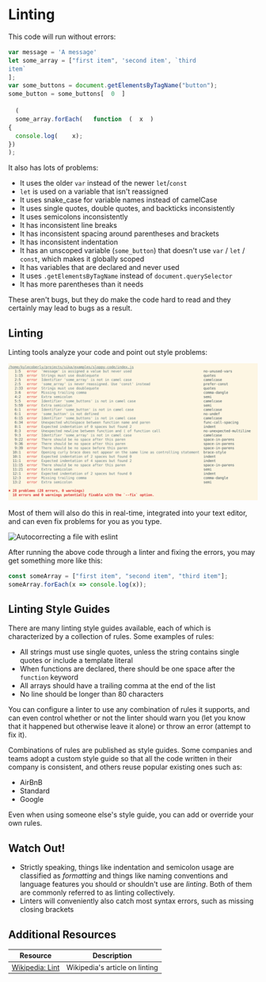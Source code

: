 # Linting

This code will run without errors:

```js
var message = 'A message'
let some_array = ["first item", 'second item', `third
item`
];
var some_buttons = document.getElementsByTagName("button");
some_button = some_buttons[  0  ]

  (
  some_array.forEach(   function  (  x  )
{
  console.log(    x);
})
);
```

It also has lots of problems:

* It uses the older `var` instead of the newer `let`/`const`
* `let` is used on a variable that isn't reassigned
* It uses snake_case for variable names instead of camelCase
* It uses single quotes, double quotes, and backticks inconsistently
* It uses semicolons inconsistently
* It has inconsistent line breaks
* It has inconsistent spacing around parentheses and brackets
* It has inconsistent indentation
* It has an unscoped variable (`some_button`) that doesn't use `var` / `let` / `const`, which makes it globally scoped
* It has variables that are declared and never used
* It uses `.getElementsByTagName` instead of `document.querySelector`
* It has more parentheses than it needs

These aren't bugs, but they do make the code hard to read and they certainly may lead to bugs as a result.

## Linting

Linting tools analyze your code and point out style problems:

![Linting errors](assets/linting.png)

Most of them will also do this in real-time, integrated into your text editor, and can even fix problems for you as you type.

![Autocorrecting a file with eslint](assets/lint-autocorrect.png)

After running the above code through a linter and fixing the errors, you may get something more like this:

```js
const someArray = ["first item", "second item", "third item"];
someArray.forEach(x => console.log(x));
```

## Linting Style Guides

There are many linting style guides available, each of which is characterized by a collection of rules. Some examples of rules:

* All strings must use single quotes, unless the string contains single quotes or include a template literal
* When functions are declared, there should be one space after the `function` keyword
* All arrays should have a trailing comma at the end of the list
* No line should be longer than 80 characters

You can configure a linter to use any combination of rules it supports, and can even control whether or not the linter should warn you (let you know that it happened but otherwise leave it alone) or throw an error (attempt to fix it).

Combinations of rules are published as style guides. Some companies and teams adopt a custom style guide so that all the code written in their company is consistent, and others reuse popular existing ones such as:

* AirBnB
* Standard
* Google

Even when using someone else's style guide, you can add or override your own rules.

## Watch Out!

* Strictly speaking, things like indentation and semicolon usage are classified as _formatting_ and things like naming conventions and language features you should or shouldn't use are _linting_. Both of them are commonly referred to as linting collectively.
* Linters will conveniently also catch most syntax errors, such as missing closing brackets

## Additional Resources

| Resource | Description |
| --- | --- |
| [Wikipedia: Lint](https://en.wikipedia.org/wiki/Lint_(software)) | Wikipedia's article on linting |
